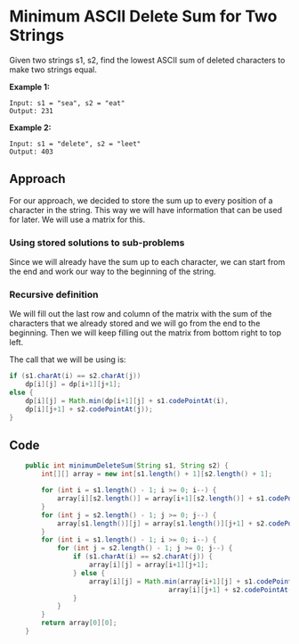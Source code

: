 # Minimum ASCII Delete Sum for Two Strings
Given two strings s1, s2, find the lowest ASCII sum of deleted characters to make two strings equal.

**Example 1:**
```
Input: s1 = "sea", s2 = "eat"
Output: 231
```

**Example 2:**
```
Input: s1 = "delete", s2 = "leet"
Output: 403
```

## Approach
For our approach, we decided to store the sum up to every position of a character in the string. This way we will have information that can be used for later. We will use a matrix for this.

### Using stored solutions to sub-problems
Since we will already have the sum up to each character, we can start from the end and work our way to the beginning of the string.

### Recursive definition
We will fill out the last row and column of the matrix with the sum of the characters that we already stored and we will go from the end to the beginning.
Then we will keep filling out the matrix from bottom right to top left.

The call that we will be using is:
``` java
if (s1.charAt(i) == s2.charAt(j))
    dp[i][j] = dp[i+1][j+1];
else {
    dp[i][j] = Math.min(dp[i+1][j] + s1.codePointAt(i),
    dp[i][j+1] + s2.codePointAt(j));
}
```

## Code
``` java
    public int minimumDeleteSum(String s1, String s2) {
        int[][] array = new int[s1.length() + 1][s2.length() + 1];

        for (int i = s1.length() - 1; i >= 0; i--) {
            array[i][s2.length()] = array[i+1][s2.length()] + s1.codePointAt(i);
        }
        for (int j = s2.length() - 1; j >= 0; j--) {
            array[s1.length()][j] = array[s1.length()][j+1] + s2.codePointAt(j);
        }
        for (int i = s1.length() - 1; i >= 0; i--) {
            for (int j = s2.length() - 1; j >= 0; j--) {
                if (s1.charAt(i) == s2.charAt(j)) {
                    array[i][j] = array[i+1][j+1];
                } else {
                    array[i][j] = Math.min(array[i+1][j] + s1.codePointAt(i),
                                        array[i][j+1] + s2.codePointAt(j));
                }
            }
        }
        return array[0][0];
    }
```